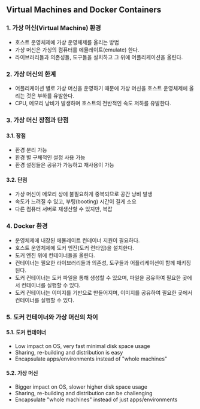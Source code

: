 
## Virtual Machines and Docker Containers

### 1. 가상 머신(Virtual Machine) 환경

* 호스트 운영체제에 가상 운영체제를 올리는 방법
* 가상 머신은 가싱의 컴퓨터를 에뮬레이트(emulate) 한다.
* 라이브러리들과 의존성들, 도구들을 설치하고 그 위에 어플리케이션을 올린다.

### 2. 가상 머신의 한계

* 어플리케이션 별로 가상 머신을 운영하기 때문에 가상 머신을 호스트 운영체제에 올리는 것은 부하를 유발한다.
* CPU, 메모리 낭비가 발생하며 호스트의 전반적인 속도 저하를 유발한다. 

### 3. 가상 머신 장점과 단점

#### 3.1. 장점

* 환경 분리 가능
* 환경 별 구체적인 설정 사용 가능
* 환경 설정들은 공유가 가능하고 재사용이 가능

#### 3.2. 단점

* 가상 머신이 메모리 상에 불필요하게 중복되므로 공간 낭비 발생
* 속도가 느려질 수 있고, 부팅(booting) 시간이 길게 소요
* 다른 컴퓨터 서버로 재생산할 수 있지만, 복잡

### 4. Docker 환경

* 운영체제에 내장된 에뮬레이트 컨테이너 지원이 필요하다.
* 호스트 운영체제에 도커 엔진(도커 런타임)을 설치한다.
* 도커 엔진 위에 컨테이너들을 올린다.
* 컨테이너는 필요한 라이브러리들과 의존성, 도구들과 어플리케이션이 함께 패키징 된다.
* 도커 컨테이너는 도커 파일을 통해 생성할 수 있으며, 파일을 공유하여 필요한 곳에서 컨테이너를 실행할 수 있다.
* 도커 컨테이너는 이미지를 기반으로 만들어지며, 이미지를 공유하여 필요한 곳에서 컨테이너를 실행할 수 있다.

### 5. 도커 컨테이너와 가상 머신의 차이

#### 5.1. 도커 컨테이너

* Low impact on OS, very fast minimal disk space usage
* Sharing, re-building and distribution is easy
* Encapsulate apps/environments instead of "whole machines"

#### 5.2. 가상 머신

* Bigger impact on OS, slower higher disk space usage
* Sharing, re-building and distribution can be challenging
* Encapsulate "whole machines" instead of just apps/environments